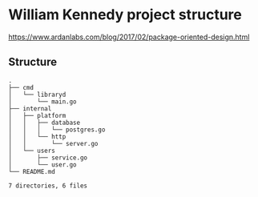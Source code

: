 # William Kennedy project structure

https://www.ardanlabs.com/blog/2017/02/package-oriented-design.html

## Structure

```
.
├── cmd
│   └── libraryd
│       └── main.go
├── internal
│   ├── platform
│   │   ├── database
│   │   │   └── postgres.go
│   │   └── http
│   │       └── server.go
│   └── users
│       ├── service.go
│       └── user.go
└── README.md

7 directories, 6 files

```
